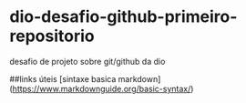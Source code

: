 # dio-desafio-github-primeiro-repositorio

desafio de projeto sobre git/github da dio

##links úteis
[sintaxe basica markdown] (https://www.markdownguide.org/basic-syntax/)
